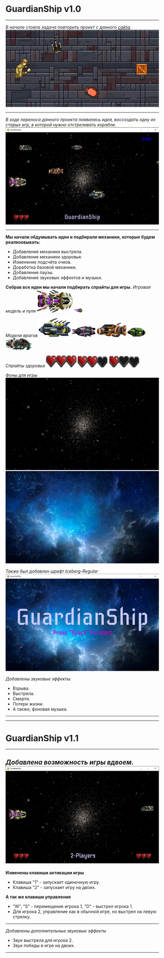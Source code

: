 # GuardianShip v1.0
---
*В начале стояла задача повторить проект с данного [сайта](https://thecode.media/sozdayom-interfeys-igry-na-python-s-pomoschyu-pygame/).*
![Детектив уворачивается](Git/ProjectFirst.jpg)

---
*В ходе переноса данного проекта появилась идея, воссоздать одну из старых игр, в которой нужно отстреливать корабли.*
![Game Window](Git/GameWindow.jpg)

---
**Мы начали обдумывать идеи и подбирали механики, которые будем реализовывать:**
- Добавление механики выстрела.
- Добавление механики здоровья.
- Изменение подсчёта очков.
- Доработка базовой механики.
- Добавление паузы.
- Добавление звуковых эффектов и музыки.

**Собрав все идеи мы начали подбирать спрайты для игры.**
*Игровая модель и пуля*
![hero](Game/sprite/hero/hero.png)
![shot](Game/sprite/hero/shot.png)

*Модели врагов*
![enemy_1](Game/sprite/enemy/enemy_1.png)
![enemy_2](Game/sprite/enemy/enemy_2.png)
![enemy_3](Game/sprite/enemy/enemy_3.png)
![enemy_4](Game/sprite/enemy/enemy_4.png)
![enemy_5](Game/sprite/enemy/enemy_5.png)

*Спрайты здоровья*
![heart](Game/sprite/hp/hearts.png)
![heart_2](Game/sprite/hp/hearts-1.png)
![heart_3](Game/sprite/hp/hearts-2.png)

*Фоны для игры*
![background_game](Game/background/background.jpg)
![background_start](Game/background/start-background.jpg)

*Также был добавлен шрифт Iceberg-Regular*
![font](Git/font.jpg)

*Добавлены звуковые эффекты:*
- Взрыва.
- Выстрела.
- Смерти.
- Потери жизни.
- А также, фоновая музыка.

---
---

# GuardianShip v1.1
---

*Добавлена возможность игры вдвоем.*
![TwoPlayer](Git/TwoPlayer.jpg)
---

**Изменены клавиши активации игры**
- Клавиша "1" - запускает одиночную игру.
- Клавиша "2" - запускает игру на двоих.

**А так же клавиши управления**
- "W", "S" - перемещение игрока 1, "D" - выстрел игрока 1.
- Для игрока 2, управление как в обычной игре, но выстрел на левую стрелку.
---

*Добавлены дополнительные звуковые эффекты*
- Звук выстрела для игрока 2.
- Звук победы в игре на двоих.
---